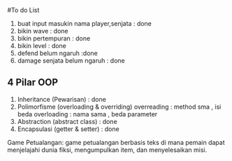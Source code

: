 #To do List
1. buat input masukin nama player,senjata : done
2. bikin wave : done
3. bikin pertempuran : done
4. bikin level : done
6. defend belum ngaruh :done
7. damage senjata belum ngaruh : done


## 4 Pilar OOP
1. Inheritance (Pewarisan) : done
2. Polimorfisme (overloading & overriding)
overreading : method sma , isi beda
overloading : nama sama , beda parameter 
3. Abstraction (abstract class) : done
4. Encapsulasi (getter & setter) : done



Game Petualangan: game petualangan berbasis teks di mana pemain dapat menjelajahi dunia fiksi, mengumpulkan item, dan menyelesaikan misi.
